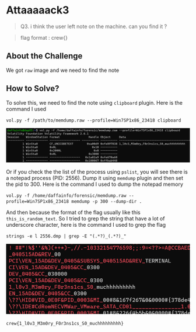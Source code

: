 # Attaaaaack3
> Q3. i think the user left note on the machine. can you find it ?

> flag format : crew{}

## About the Challenge
We got `raw` image and we need to find the note

## How to Solve?
To solve this, we need to find the note using `clipboard` plugin. Here is the command I used

```
vol.py -f /path/to/memdump.raw --profile=Win7SP1x86_23418 clipboard
```

![flag](images/flag.png)

Or if you check the the list of the process using `pslist`, you will see there is a notepad process (PID: 2556). Dump it using `memdump` plugin and then set the pid to 300. Here is the command I used to dump the notepad memory

```
vol.py -f /home/daffainfo/forensic/memdump.raw --profile=Win7SP1x86_23418 memdump -p 300 --dump-dir .
```

And then because the format of the flag usually like this `this_is_random_text`. So I tried to grep the string that have a lot of underscore character, here is the command I used to grep the flag

```
strings -e l 2556.dmp | grep -E "(.*?)_(.*?)_"
```

![flag_2](images/flag_2.png)

```
crew{1_l0v3_M3m0ry_F0r3ns1cs_S0_muchhhhhhhhh}
```